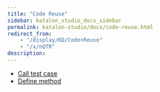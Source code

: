 ```yaml
---
title: "Code Reuse" 
sidebar: katalon_studio_docs_sidebar
permalink: katalon-studio/docs/code-reuse.html 
redirect_from:
    - "/display/KD/Code+Reuse"
    - "/x/nQTR"
description: 
---
```

*   [Call test case](/display/KD/Call+test+case)
*   [Define method](/display/KD/Define+method)